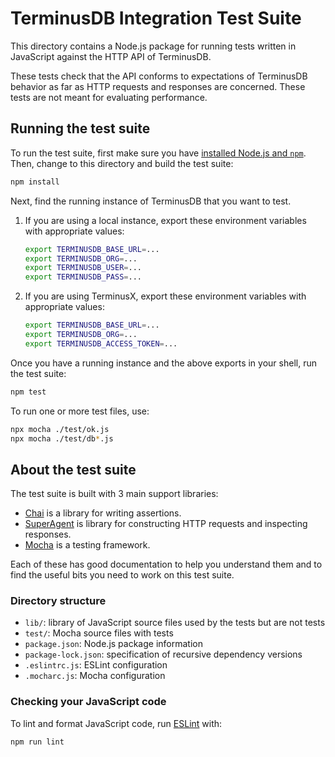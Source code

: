 TerminusDB Integration Test Suite
=================================

This directory contains a Node.js package for running tests written in
JavaScript against the HTTP API of TerminusDB.

These tests check that the API conforms to expectations of TerminusDB behavior
as far as HTTP requests and responses are concerned. These tests are not meant
for evaluating performance.

## Running the test suite

To run the test suite, first make sure you have [installed Node.js and
`npm`][install-nodejs]. Then, change to this directory and build the test suite:

```sh
npm install
```

Next, find the running instance of TerminusDB that you want to test.

1. If you are using a local instance, export these environment variables with
   appropriate values:

   ```sh
   export TERMINUSDB_BASE_URL=...
   export TERMINUSDB_ORG=...
   export TERMINUSDB_USER=...
   export TERMINUSDB_PASS=...
   ```

2. If you are using TerminusX, export these environment variables with
   appropriate values:

   ```sh
   export TERMINUSDB_BASE_URL=...
   export TERMINUSDB_ORG=...
   export TERMINUSDB_ACCESS_TOKEN=...
   ```

Once you have a running instance and the above exports in your shell, run the
test suite:

```sh
npm test
```

To run one or more test files, use:

```sh
npx mocha ./test/ok.js
npx mocha ./test/db*.js
```

## About the test suite

The test suite is built with 3 main support libraries:

* [Chai][chai] is a library for writing assertions.
* [SuperAgent][superagent] is library for constructing HTTP requests and
  inspecting responses.
* [Mocha][mocha] is a testing framework.

Each of these has good documentation to help you understand them and to find the
useful bits you need to work on this test suite.

### Directory structure

* `lib/`: library of JavaScript source files used by the tests but are not tests
* `test/`: Mocha source files with tests
* `package.json`: Node.js package information
* `package-lock.json`: specification of recursive dependency versions
* `.eslintrc.js`: ESLint configuration
* `.mocharc.js`: Mocha configuration

### Checking your JavaScript code

To lint and format JavaScript code, run [ESLint][eslint] with:

```
npm run lint
```

[chai]: https://www.chaijs.com/
[eslint]: https://eslint.org/
[install-nodejs]: https://docs.npmjs.com/downloading-and-installing-node-js-and-npm
[mocha]: https://mochajs.org/
[superagent]: https://visionmedia.github.io/superagent/

